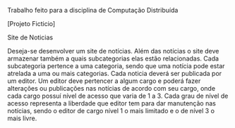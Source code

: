 Trabalho feito para a disciplina de Computação Distribuída

[Projeto Ficticio]

Site de Noticias

Deseja-se desenvolver um site de notícias. Além das notícias o site deve armazenar também a quais subcategorias elas estão relacionadas. 
Cada subcategoria pertence a uma categoria, sendo que uma notícia pode estar atrelada a uma ou mais categorias.
Cada noticia deverá ser publicada por um editor. Um editor deve pertencer a algum cargo e poderá fazer alterações ou 
publicações nas notícias de acordo com seu cargo, onde cada cargo possuí nível de acesso que varia de 1 a 3. Cada grau de nível de acesso representa
a liberdade que editor tem para dar manutenção nas notícias, sendo o editor de cargo nível 1 o mais limitado e o de nível 3 o mais livre. 
